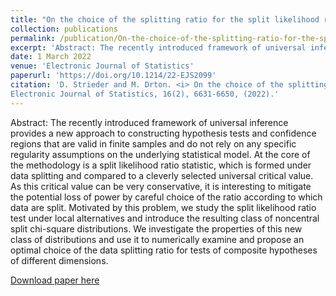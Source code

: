 ```yaml
---
title: "On the choice of the splitting ratio for the split likelihood ratio test"
collection: publications
permalink: /publication/On-the-choice-of-the-splitting-ratio-for-the-split-likelihood-ratio-test
excerpt: 'Abstract: The recently introduced framework of universal inference provides a new approach to constructing hypothesis tests and confidence regions that are valid in finite samples and do not rely on any specific regularity assumptions on the underlying statistical model. At the core of the methodology is a split likelihood ratio statistic, which is formed under data splitting and compared to a cleverly selected universal critical value. As this critical value can be very conservative, it is interesting to mitigate the potential loss of power by careful choice of the ratio according to which data are split. Motivated by this problem, we study the split likelihood ratio test under local alternatives and introduce the resulting class of noncentral split chi-square distributions. We investigate the properties of this new class of distributions and use it to numerically examine and propose an optimal choice of the data splitting ratio for tests of composite hypotheses of different dimensions.'
date: 1 March 2022
venue: 'Electronic Journal of Statistics'
paperurl: 'https://doi.org/10.1214/22-EJS2099'
citation: 'D. Strieder and M. Drton. <i> On the choice of the splitting ratio for the split likelihood ratio test. </i>
Electronic Journal of Statistics, 16(2), 6631-6650, (2022).'
---
```

Abstract: The recently introduced framework of universal inference provides a new approach to constructing hypothesis tests and confidence regions that are valid in finite samples and do not rely on any specific regularity assumptions on the underlying statistical model. At the core of the methodology is a split likelihood ratio statistic, which is formed under data splitting and compared to a cleverly selected universal critical value. As this critical value can be very conservative, it is interesting to mitigate the potential loss of power by careful choice of the ratio according to which data are split. Motivated by this problem, we study the split likelihood ratio test under local alternatives and introduce the resulting class of noncentral split chi-square distributions. We investigate the properties of this new class of distributions and use it to numerically examine and propose an optimal choice of the data splitting ratio for tests of composite hypotheses of different dimensions.

[Download paper here](https://doi.org/10.1214/22-EJS2099)

